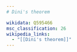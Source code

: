 ```yaml
---
# Dini's theorem

wikidata: Q595466
msc_classification: 26
wikipedia_links:
  - "[[Dini's theorem]]"
---
```

